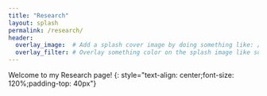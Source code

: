 ```yaml
---
title: "Research"
layout: splash
permalink: /research/
header:
  overlay_image:  # Add a splash cover image by doing something like: /images/cover_image.jpg
  overlay_filter: # Overlay something color on the splash image like so: rgba(0, 0, 0, 0.6)
---
```


Welcome to my Research page!
{: style="text-align: center;font-size: 120%;padding-top: 40px"}
